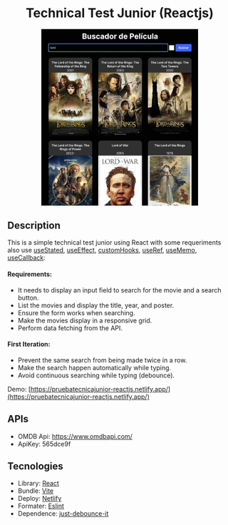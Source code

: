 <div align='center'>

# Technical Test Junior (Reactjs)

</div>


<div align='center'>

<img style='width: 70%' src='./src/assets/pruebatecnicajunior.jpg'>

</div>

## Description

This is a simple technical test junior using React with some requeriments also use [useStated](https://react.dev/reference/react/useState), [useEffect](https://react.dev/reference/react/useEffect), [customHooks](https://react.dev/learn/reusing-logic-with-custom-hooks), [useRef](https://react.dev/reference/react/useRef), [useMemo](https://react.dev/reference/react/useMemo), [useCallback](https://react.dev/reference/react/useCallback):

#### Requirements:

- It needs to display an input field to search for the movie and a search button.
- List the movies and display the title, year, and poster.
- Ensure the form works when searching.
- Make the movies display in a responsive grid.
- Perform data fetching from the API.
  
#### First Iteration:

- Prevent the same search from being made twice in a row.
- Make the search happen automatically while typing.
- Avoid continuous searching while typing (debounce).

Demo: [https://pruebatecnicajunior-reactjs.netlify.app/](https://pruebatecnicajunior-reactjs.netlify.app/)

## APIs

- OMDB Api: https://www.omdbapi.com/ 
- ApiKey: 565dce9f

## Tecnologies
- Library: [React](https://react.dev/)
- Bundle: [Vite](https://vitejs.dev/)
- Deploy: [Netlify](https://www.netlify.com/)
- Formater: [Eslint](https://eslint.org/)
- Dependence: [just-debounce-it](https://anguscroll.com/just/)
